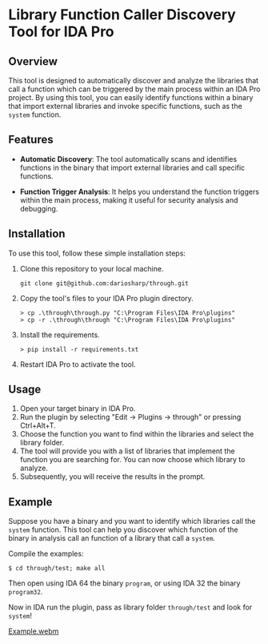 # Library Function Caller Discovery Tool for IDA Pro

## Overview

This tool is designed to automatically discover and analyze the libraries that call a function which can be triggered by the main process within an IDA Pro project. By using this tool, you can easily identify functions within a binary that import external libraries and invoke specific functions, such as the `system` function.

## Features

- **Automatic Discovery**: The tool automatically scans and identifies functions in the binary that import external libraries and call specific functions.

- **Function Trigger Analysis**: It helps you understand the function triggers within the main process, making it useful for security analysis and debugging.

## Installation

To use this tool, follow these simple installation steps:

1. Clone this repository to your local machine.
   
   `git clone git@github.com:dariosharp/through.git`

2. Copy the tool's files to your IDA Pro plugin directory.
   ```
   > cp .\through\through.py "C:\Program Files\IDA Pro\plugins"
   > cp -r .\through\through "C:\Program Files\IDA Pro\plugins"
   ```

3. Install the requirements.
   
   `> pip install -r requirements.txt`  

5. Restart IDA Pro to activate the tool.

## Usage

1. Open your target binary in IDA Pro.
2. Run the plugin by selecting "Edit -> Plugins -> through" or pressing Ctrl+Alt+T.
3. Choose the function you want to find within the libraries and select the library folder.
4. The tool will provide you with a list of libraries that implement the function you are searching for. You can now choose which library to analyze.
5. Subsequently, you will receive the results in the prompt.  

## Example

Suppose you have a binary and you want to identify which libraries call the `system` function. This tool can help you discover which function of the binary in analysis call an function of a library that call a `system`.

Compile the examples:
```
$ cd through/test; make all
```

Then open using IDA 64 the binary `program`, or using IDA 32 the binary `program32`.

Now in IDA run the plugin, pass as library folder `through/test` and look for `system`!


[Example.webm](https://github.com/dariosharp/through/assets/14238348/b4692cc5-de52-4c25-be92-77bc562520d2)



